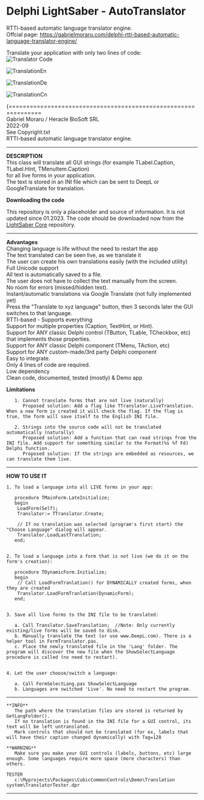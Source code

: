 # Delphi LightSaber - AutoTranslator  
RTTI-based automatic language translator engine.  
Offcial page: https://gabrielmoraru.com/delphi-rtti-based-automatic-language-translator-engine/

Translate your application with only two lines of code:  
![Translator Code](https://github.com/GabrielOnDelphi/DelphiLightSaber-AutoTranslator/assets/31410401/5e2722e2-93cf-4628-8995-e76f5214b1e4)


![TranslationEn](https://github.com/GabrielOnDelphi/DelphiLightSaber-AutoTranslator/assets/31410401/758c0f96-b4bc-4ac3-b54b-d34d013e1083)


![TranslationDe](https://github.com/GabrielOnDelphi/DelphiLightSaber-AutoTranslator/assets/31410401/576b8cb8-5c82-480c-9965-762c7bedc578)


![TranslationCn](https://github.com/GabrielOnDelphi/DelphiLightSaber-AutoTranslator/assets/31410401/28583504-fbc3-400c-b6c9-cfe0777a1af3)

  
  
{===============================================================  
   Gabriel Moraru / Heracle BioSoft SRL  
   2022-09  
   See Copyright.txt  
   RTTI-based automatic language translator engine.  
  
----------------------------------------------------------------     

   **DESCRIPTION**    
     This class will translate all GUI strings (for example TLabel.Caption, TLabel.Hint, TMenuItem.Caption)  
     for all live forms in your application.  
     The text is stored in an INI file which can be sent to DeepL or GoogleTranslate for translation. 


**Downloading the code**  

This repository is only a placeholder and source of information. It is not updated since 01.2023.
The code should be downloaded now from the [LightSaber Core](https://github.com/GabrielOnDelphi/Delphi-LightSaber) repository.

_________________
     
  
   **Advantages**   
     Changing language is life without the need to restart the app  
     The text translated can be seen live, as we translate it  
     The user can create his own translations easily (with the included utility)  
     Full Unicode support  
     All text is automatically saved to a file.  
        The user does not have to collect the text manually from the screen.  
        No room for errors (missed/hidden text).  
     Instant/automatic translations via Google Translate (not fully implemented yet)  
        Press the "Translate to xyz language" button, then 3 seconds later the GUI switches to that language.  
     RTTI-based - Supports everything  
        Support for multiple properties (Caption, TextHint, or Hint).  
        Support for ANY classic Delphi control (TButton, TLable, TCheckbox, etc) that implements those properties.  
        Support for ANY classic Delphi component (TMenu, TAction, etc)  
        Support for ANY custom-made/3rd party Delphi component  
     Easy to integrate.  
        Only 4 lines of code are required.  
        Low dependency  
     Clean code, documented, tested (mostly) & Demo app  
  
   **Limitations**  
   
       1. Cannot translate forms that are not live (naturally)  
          Proposed solution: Add a flag like TTranslator.LiveTranslation. When a new form is created it will check the flag. If the flag is true, the form will save itself to the English INI file.  
  
       2. Strings into the source code will not be translated automatically (naturally)  
          Proposed solution: Add a function that can read strings from the INI file. Add support for something similar to the Format(%s %f Fd) Delphi function.  
          Proposed solution: If the strings are embedded as resources, we can translate them live.  
  
--------------------------------------------------------------------------------------------------------------  

   **HOW TO USE IT**  
  
    1. To load a language into all LIVE forms in your app:  
  
       procedure TMainForm.LateInitialize;  
       begin  
        LoadForm(Self);  
        Translator:= TTranslator.Create;  
  
        // If no translation was selected (program's first start) the "Choose Language" dialog will appear.  
        Translator.LoadLastTranslation;  
       end;  
  
  
    2. To load a language into a form that is not live (we do it on the form's creation):  
  
       procedure TDynamicForm.Initialize;  
       begin  
        // Call LoadFormTranlation() for DYNAMICALLY created forms, when they are created  
        Translator.LoadFormTranlation(DynamicForm);  
       end;  
  
  
    3. Save all live forms to the INI file to be translated:  
  
       a. Call Translator.SaveTranslation;  //Note: Only currently existing/live forms will be saved to disk.  
       b. Manually translate the text (or use www.DeepL.com). There is a helper tool in FormTranslator.pas.  
       c. Place the newly translated file in the 'Lang' folder. The program will discover the new file when the ShowSelectLanguage procedure is called (no need to restart).  
  
  
    4. Let the user choose/switch a language:  
  
       a. Call FormSelectLang.pas ShowSelectLanguage  
       b. Languages are switched 'Live'. No need to restart the program.  
  
--------------------------------------------------------------------------------------------------------------  
  
    **INFO**  
       The path where the translation files are stored is returned by GetLangFolder().  
       If no translation is found in the INI file for a GUI control, its text will be left untranslated.  
       Mark controls that should not be translated (for ex, labels that will have their caption changed dynamically) with Tag=128  
  
    **WARNING**  
       Make sure you make your GUI controls (labels, buttons, etc) large enough. Some languages require more space (more characters) than others.  
  
    TESTER  
       c:\Myprojects\Packages\CubicCommonControls\Demo\Translation system\TranslatorTester.dpr  
       
--------------------------------------------------------------------------------------------------------------  
  
